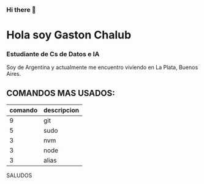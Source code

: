 ### Hi there 👋

<!--
**gastonchalub/gastonchalub** is a ✨ _special_ ✨ repository because its `README.md` (this file) appears on your GitHub profile.

Here are some ideas to get you started:

- 🔭 I’m currently working on ...
- 🌱 I’m currently learning ...
- 👯 I’m looking to collaborate on ...
- 🤔 I’m looking for help with ...
- 💬 Ask me about ...
- 📫 How to reach me: ...
- 😄 Pronouns: ...
- ⚡ Fun fact: ...
-->
# Hola soy Gaston Chalub
### Estudiante de Cs de Datos e IA
Soy de Argentina y actualmente me encuentro viviendo en La Plata, Buenos Aires. 

## COMANDOS MAS USADOS:

|comando | descripcion |
|--------|-------------|
| 9      | git         | 
| 5      | sudo        |
| 3      | nvm         |
| 3      | node        |
| 3      | alias       |  

SALUDOS
